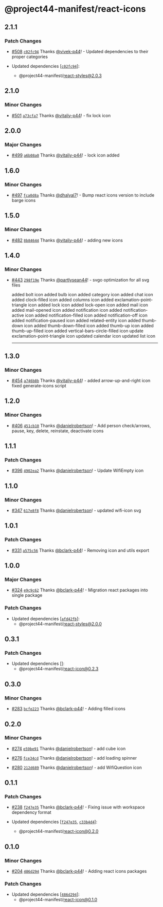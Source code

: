 # @project44-manifest/react-icons

## 2.1.1

### Patch Changes

- [#508](https://github.com/project44/manifest/pull/508)
  [`c02fc94`](https://github.com/project44/manifest/commit/c02fc94649628c7a80a2074d3fafecbe1722f755)
  Thanks [@vivek-p44](https://github.com/vivek-p44)! - Updated dependencies to their proper
  categories

- Updated dependencies
  [[`c02fc94`](https://github.com/project44/manifest/commit/c02fc94649628c7a80a2074d3fafecbe1722f755)]:
  - @project44-manifest/react-styles@2.0.3

## 2.1.0

### Minor Changes

- [#501](https://github.com/project44/manifest/pull/501)
  [`a73cfa7`](https://github.com/project44/manifest/commit/a73cfa7015df5fa34e2401a762ce8830bc6d3dbc)
  Thanks [@vitaliy-p44](https://github.com/vitaliy-p44)! - fix lock icon

## 2.0.0

### Major Changes

- [#499](https://github.com/project44/manifest/pull/499)
  [`a6b08a0`](https://github.com/project44/manifest/commit/a6b08a042e5e5adcc595f0829aa72efa8789f77e)
  Thanks [@vitaliy-p44](https://github.com/vitaliy-p44)! - lock icon added

## 1.6.0

### Minor Changes

- [#497](https://github.com/project44/manifest/pull/497)
  [`fca0d8a`](https://github.com/project44/manifest/commit/fca0d8abf18934d7f4a62524872e3f5abbad2e71)
  Thanks [@dhalyal7](https://github.com/dhalyal7)! - Bump react icons version to include barge icons

## 1.5.0

### Minor Changes

- [#482](https://github.com/project44/manifest/pull/482)
  [`8b84644`](https://github.com/project44/manifest/commit/8b84644043fde34638ce80745fe0787efb558f6d)
  Thanks [@vitaliy-p44](https://github.com/vitaliy-p44)! - adding new icons

## 1.4.0

### Minor Changes

- [#443](https://github.com/project44/manifest/pull/443)
  [`298f19e`](https://github.com/project44/manifest/commit/298f19e34d1db8c60fe26e96f730bcf7d4df0816)
  Thanks [@partlysean44](https://github.com/partlysean44)! - svgo optimization for all svg files

  added bolt icon added bulb icon added category icon added chat icon added clock-filled icon added
  columns icon added exclamation-point-triangle icon added lock icon added lock-open icon added mail
  icon added mail-opened icon added notification icon added notification-active icon added
  notification-filled icon added notification-off icon added notification-paused icon added
  related-entity icon added thumb-down icon added thumb-down-filled icon added thumb-up icon added
  thumb-up-filled icon added vertical-bars-circle-filled icon update exclamation-point-triangle icon
  updated calendar icon updated list icon

  ***

## 1.3.0

### Minor Changes

- [#454](https://github.com/project44/manifest/pull/454)
  [`a746b8b`](https://github.com/project44/manifest/commit/a746b8b26863717bbbccc4159bec59d7b7370cd3)
  Thanks [@vitaliy-p44](https://github.com/vitaliy-p44)! - added arrow-up-and-right icon fixed
  generate-icons script

## 1.2.0

### Minor Changes

- [#406](https://github.com/project44/manifest/pull/406)
  [`451cb10`](https://github.com/project44/manifest/commit/451cb10f18434353dcd8d80320fa064d5d440892)
  Thanks [@danielrobertson](https://github.com/danielrobertson)! - Add person check/arrows, pause,
  key, delete, reinstate, deactivate icons

## 1.1.1

### Patch Changes

- [#396](https://github.com/project44/manifest/pull/396)
  [`4902ea2`](https://github.com/project44/manifest/commit/4902ea27ebb5f71122bf58cec959dc9a5f571696)
  Thanks [@danielrobertson](https://github.com/danielrobertson)! - Update WifiEmpty icon

## 1.1.0

### Minor Changes

- [#347](https://github.com/project44/manifest/pull/347)
  [`617e8f8`](https://github.com/project44/manifest/commit/617e8f8416c7c0a84460f693f55adfa4cf7dc490)
  Thanks [@danielrobertson](https://github.com/danielrobertson)! - updated wifi-icon svg

## 1.0.1

### Patch Changes

- [#331](https://github.com/project44/manifest/pull/331)
  [`a575c56`](https://github.com/project44/manifest/commit/a575c560414bcd43109b85d4c62a07071e2256eb)
  Thanks [@bclark-p44](https://github.com/bclark-p44)! - Removing icon and utils export

## 1.0.0

### Major Changes

- [#324](https://github.com/project44/manifest/pull/324)
  [`e9c9c62`](https://github.com/project44/manifest/commit/e9c9c62559f91e18d1dc8794cbfd3f08edbfa064)
  Thanks [@bclark-p44](https://github.com/bclark-p44)! - Migration react packages into single
  package

### Patch Changes

- Updated dependencies
  [[`afd42fb`](https://github.com/project44/manifest/commit/afd42fbb4ea3598655ceac7d414e2cf203940c02)]:
  - @project44-manifest/react-styles@2.0.0

## 0.3.1

### Patch Changes

- Updated dependencies []:
  - @project44-manifest/react-icon@0.2.3

## 0.3.0

### Minor Changes

- [#283](https://github.com/project44/manifest/pull/283)
  [`bcfe223`](https://github.com/project44/manifest/commit/bcfe22313dd5fe0cca692af09f05b4f20575e485)
  Thanks [@bclark-p44](https://github.com/bclark-p44)! - Adding filled icons

## 0.2.0

### Minor Changes

- [#274](https://github.com/project44/manifest/pull/274)
  [`e59be91`](https://github.com/project44/manifest/commit/e59be9163df31701cd26856759ba7f7f05b2aaf6)
  Thanks [@danielrobertson](https://github.com/danielrobertson)! - add cube icon

* [#276](https://github.com/project44/manifest/pull/276)
  [`fce34cd`](https://github.com/project44/manifest/commit/fce34cd2432ee95a64525d568cfa71eb53cbe093)
  Thanks [@danielrobertson](https://github.com/danielrobertson)! - add loading spinner

- [#280](https://github.com/project44/manifest/pull/280)
  [`212d689`](https://github.com/project44/manifest/commit/212d689351fdbdd7bf227bf7c4f965ce50ca578d)
  Thanks [@danielrobertson](https://github.com/danielrobertson)! - add WifiQuestion icon

## 0.1.1

### Patch Changes

- [#238](https://github.com/project44/manifest/pull/238)
  [`f247e35`](https://github.com/project44/manifest/commit/f247e35a3056d714d8a21ed59ece6b418266332d)
  Thanks [@bclark-p44](https://github.com/bclark-p44)! - Fixing issue with workspace dependency
  format

- Updated dependencies
  [[`f247e35`](https://github.com/project44/manifest/commit/f247e35a3056d714d8a21ed59ece6b418266332d),
  [`c33b4d4`](https://github.com/project44/manifest/commit/c33b4d43b40121704c3237630a4c038df9a1ff69)]:
  - @project44-manifest/react-icon@0.2.0

## 0.1.0

### Minor Changes

- [#204](https://github.com/project44/manifest/pull/204)
  [`486d294`](https://github.com/project44/manifest/commit/486d29490cd30b3c2a243fe25c7222db66a1dff0)
  Thanks [@bclark-p44](https://github.com/bclark-p44)! - Adding react icons packages

### Patch Changes

- Updated dependencies
  [[`486d294`](https://github.com/project44/manifest/commit/486d29490cd30b3c2a243fe25c7222db66a1dff0)]:
  - @project44-manifest/react-icon@0.1.0
